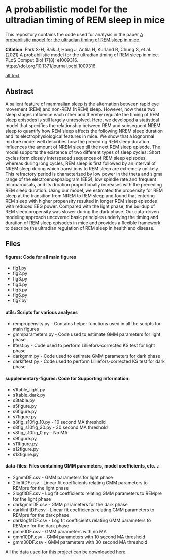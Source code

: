 # A probabilistic model for the ultradian timing of REM sleep in mice

This repository contains the code used for analysis in the paper [A probabilistic model for the ultradian timing of REM sleep in mice](https://journals.plos.org/ploscompbiol/article?id=10.1371/journal.pcbi.1009316). 

**Citation**: Park S-H, Baik J, Hong J, Antila H, Kurland B, Chung S, et al. (2021) A probabilistic model for the ultradian timing of REM sleep in mice. PLoS Comput Biol 17(8): e1009316. https://doi.org/10.1371/journal.pcbi.1009316

[alt text](https://github.com/parksu111/research_portfolio/blob/main/img/fig1.png)
 
 ## Abstract
 A salient feature of mammalian sleep is the alternation between rapid eye movement (REM) and non-REM (NREM) sleep. However, how these two sleep stages influence each other and thereby regulate the timing of REM sleep episodes is still largely unresolved. Here, we developed a statistical model that specifies the relationship between REM and subsequent NREM sleep to quantify how REM sleep affects the following NREM sleep duration and its electrophysiological features in mice. We show that a lognormal mixture model well describes how the preceding REM sleep duration influences the amount of NREM sleep till the next REM sleep episode. The model supports the existence of two different types of sleep cycles: Short cycles form closely interspaced sequences of REM sleep episodes, whereas during long cycles, REM sleep is first followed by an interval of NREM sleep during which transitions to REM sleep are extremely unlikely. This refractory period is characterized by low power in the theta and sigma range of the electroencephalogram (EEG), low spindle rate and frequent microarousals, and its duration proportionally increases with the preceding REM sleep duration. Using our model, we estimated the propensity for REM sleep at the transition from NREM to REM sleep and found that entering REM sleep with higher propensity resulted in longer REM sleep episodes with reduced EEG power. Compared with the light phase, the buildup of REM sleep propensity was slower during the dark phase. Our data-driven modeling approach uncovered basic principles underlying the timing and duration of REM sleep episodes in mice and provides a flexible framework to describe the ultradian regulation of REM sleep in health and disease.
 
 ## Files
#### figures: Code for all main figures
  * fig1.py
  * fig2.py
  * fig3.py
  * fig4.py
  * fig5.py
  * fig6.py
  * fig7.py
#### utils: Scripts for various analyses
  * rempropensity.py - Contains helper functions used in all the scripts for main figures
  * gmmparameters.py - Code used to estimate GMM parameters for light phase
  * lftest.py - Code used to perform Lilliefors-corrected KS test for light phase
  * darkgmm.py - Code used to estimate GMM parameters for dark phase
  * darklftest.py - Code used to perform Lilliefors-corrected KS test for dark phase
#### supplementary-figures: Code for Supporting Information:
  * s1table_light.py
  * s1table_dark.py
  * s3table.py
  * s5figure.py
  * s6figure.py
  * s7figure.py
  * s8fig_s10fig_10.py - 10 second MA threshold
  * s8fig_s10fig_30.py - 30 second MA threshold
  * s8fig_s10fig_0.py - No MA
  * s9figure.py
  * s11figure.py
  * s12figure.py
  * s13figure.py
#### data-files: Files containing GMM parameters, model coefficients, etc...:
  * 2gmmDF.csv - GMM parameters for light phase
  * 2linfitDF.csv - Linear fit coefficients relating GMM parameters to REMpre for the light phase
  * 2logfitDF.csv - Log fit coefficients relating GMM parameters to REMpre for the light phase
  * darkgmmDF.csv - GMM parameters for the dark phase
  * darklinfitDF.csv - Linear fit coefficients relating GMM parameters to REMpre for the dark phase
  * darklogfitDF.csv - Log fit coefficients relating GMM parameters to REMpre for the dark phase
  * gmm0DF.csv - GMM parameters with no MA
  * gmm10DF.csv - GMM parameters with 10 second MA threshold
  * gmm30DF.csv - GMM parameters with 30 second MA threshold

All the data used for this project can be downloaded [here](https://upenn.box.com/s/3zcesr4a7l7hgb9andmq4di4t6zvaoql).
